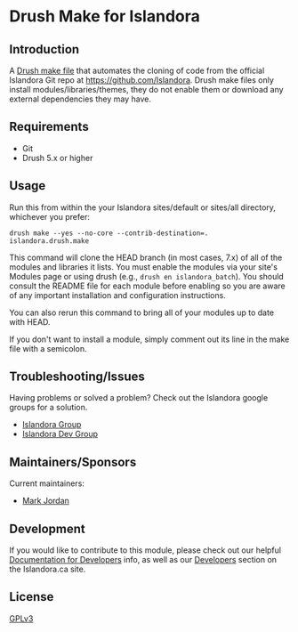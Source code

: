 # Drush Make for Islandora

## Introduction

A [Drush make file](http://drush.ws/docs/make.txt) that automates the cloning of code from the official Islandora Git repo at https://github.com/Islandora. Drush make files only install modules/libraries/themes, they do not enable them or download any external dependencies they may have.

## Requirements

* Git
* Drush 5.x or higher

## Usage

Run this from within the your Islandora sites/default or sites/all directory, whichever you prefer:

```
drush make --yes --no-core --contrib-destination=. islandora.drush.make
```

This command will clone the HEAD branch (in most cases, 7.x) of all of the modules and libraries it lists. You must enable the modules via your site's Modules page or using drush (e.g., ```drush en islandora_batch```). You should consult the README file for each module before enabling so you are aware of any important installation and configuration instructions.

You can also rerun this command to bring all of your modules up to date with HEAD.

If you don't want to install a module, simply comment out its line in the make file with a semicolon.

## Troubleshooting/Issues

Having problems or solved a problem? Check out the Islandora google groups for a solution.

* [Islandora Group](https://groups.google.com/forum/?hl=en&fromgroups#!forum/islandora)
* [Islandora Dev Group](https://groups.google.com/forum/?hl=en&fromgroups#!forum/islandora-dev)

## Maintainers/Sponsors

Current maintainers:

* [Mark Jordan](https://github.com/mjordan)

## Development

If you would like to contribute to this module, please check out our helpful [Documentation for Developers](https://github.com/Islandora/islandora/wiki#wiki-documentation-for-developers) info, as well as our [Developers](http://islandora.ca/developers) section on the Islandora.ca site.

## License

[GPLv3](http://www.gnu.org/licenses/gpl-3.0.txt)
